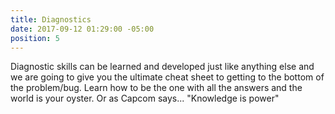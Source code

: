 ```yaml
---
title: Diagnostics
date: 2017-09-12 01:29:00 -05:00
position: 5
---
```


Diagnostic skills can be learned and developed just like anything else and we are going to give you the ultimate cheat sheet to getting to the bottom of the problem/bug. Learn how to be the one with all the answers and the world is your oyster. Or as Capcom says... "Knowledge is power"

